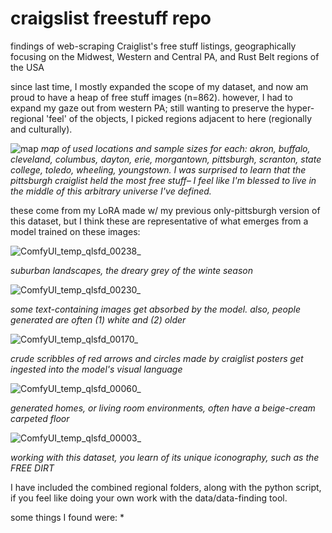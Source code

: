 # craigslist freestuff repo
findings of web-scraping Craiglist's free stuff listings, geographically focusing on the Midwest, Western and Central PA, and Rust Belt regions of the USA

since last time, I mostly expanded the scope of my dataset, and now am proud to have a heap of free stuff images (n=862). however, I had to expand my gaze out from western PA; still wanting to preserve the hyper-regional 'feel' of the objects, I picked regions adjacent to here (regionally and culturally).

![map](https://github.com/user-attachments/assets/8657d916-79e9-4b1d-9aef-8b14d5704e58)
*map of used locations and sample sizes for each: akron, buffalo, cleveland, columbus, dayton, erie, morgantown, pittsburgh, scranton, state college, toledo, wheeling, youngstown. I was surprised to learn that the pittsburgh craiglist held the most free stuff– I feel like I'm blessed to live in the middle of this arbitrary universe I've defined.*

these come from my LoRA made w/ my previous only-pittsburgh version of this dataset, but I think these are representative of what emerges from a model trained on these images:

![ComfyUI_temp_qlsfd_00238_](https://github.com/user-attachments/assets/efbde73f-2343-4720-b53d-87564ca3d0e6)

*suburban landscapes, the dreary grey of the winte season*

![ComfyUI_temp_qlsfd_00230_](https://github.com/user-attachments/assets/f9ba9f82-5fdb-46d4-bf2f-619734a9a138)

*some text-containing images get absorbed by the model. also, people generated are often (1) white and (2) older*

![ComfyUI_temp_qlsfd_00170_](https://github.com/user-attachments/assets/4c2f32db-612e-4832-899d-ea96c60d214b)

*crude scribbles of red arrows and circles made by craiglist posters get ingested into the model's visual language*

![ComfyUI_temp_qlsfd_00060_](https://github.com/user-attachments/assets/841f40f8-07e8-4924-8566-ad2543e06755)

*generated homes, or living room environments, often have a beige-cream carpeted floor*

![ComfyUI_temp_qlsfd_00003_](https://github.com/user-attachments/assets/0a2ed843-779b-41d3-9569-0590ee79b9fb)

*working with this dataset, you learn of its unique iconography, such as the FREE DIRT*


I have included the combined regional folders, along with the python script, if you feel like doing your own work with the data/data-finding tool.

some things I found were:
* 

